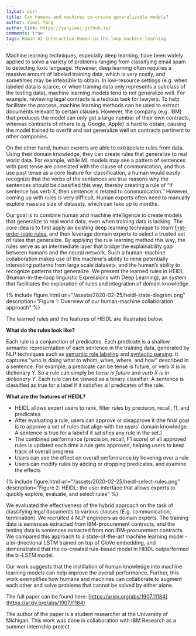```yaml
---
layout: post
title: Can humans and machines co-create generalizable models?
author: Yiwei Yang
author_link: https://yanyiwei.github.io/
comments: true
tags: Human-AI-Interaction Human-in-the-loop machine-learning
---
```


Machine learning techniques, especially deep learning, have been widely applied to solve a variety of problems ranging from classifying email spam to detecting toxic language. However, deep learning often requires a massive amount of labeled training data, which is very costly, and sometimes may be infeasible to obtain. In low-resource settings (e.g. when labeled data is scarce, or when training data only represents a subclass of the testing data), machine learning models tend to not generalize well. For example, reviewing legal contracts is a tedious task for lawyers. To help facilitate the process, machine learning methods can be used to extract documents relevant to certain clauses. However, the company (e.g. IBM) that produces the model can only get a large number of their own contracts, whereas contracts of others (e.g. Google, Apple) is hard to obtain, causing the model trained to overfit and not generalize well on contracts pertinent to other companies. 


On the other hand, human experts are able to extrapolate rules from data. Using their domain knowledge, they can create rules that generalize to real world data. For example, while ML models may see a pattern of sentences with past tense are correlated with the clause of communication, and thus use past tense as a core feature for classification, a human would easily recognize that the verbs of the sentences are true reasons why the sentences should be classified this way, thereby creating a rule of “if sentence has verb X, then sentence is related to communication.” However, coming up with rules is very difficult. Human experts often need to manually explore massive size of datasets, which can take up to months. 

Our goal is to combine human and machine intelligence to create models that generalize to real world data, even when training data is lacking. The core idea is to first apply an existing deep learning technique to learn [first-order-logic rules](https://en.wikipedia.org/wiki/First-order_logic), and then leverage domain experts to select a trusted set of rules that generalize. By applying the rule learning method this way, the rules serve as an intermediate layer that bridge the explainability gap between humans and the neural network. Such a human-machine collaboration makes use of the machine's ability to mine potentially interesting patterns from large scale datasets, and the human’s ability to recognize patterns that generalize. We present the learned rules in HEIDL (Human-in-the-loop linguistic Expressions with Deep Learning), an system that facilitates the exploration of rules and integration of domain knowledge. 

{% include figure.html url="/assets/2020-02-25/heidl-state-diagram.png" description="Figure 1: Overview of our human-machine collaboration approach" %}


The learned rules and the features of HEIDL are illustrated below. 

**What do the rules look like?**

Each rule is a conjunction of predicates. Each predicate is a shallow semantic representation of each sentence in the training data, generated by NLP techniques such as [semantic role labeling](https://en.wikipedia.org/wiki/Semantic_role_labeling) and [syntactic parsing](https://en.wikipedia.org/wiki/Parsing). It captures “who is doing what to whom, when, where, and how” described in a sentence.  For example, a predicate can be tense is future, or verb X is in dictionary Y. So a rule can simply be _tense is future_ and _verb X is in dictionary Y_. Each rule can be viewed as a binary classifier. A sentence is classified as true for a label if it satisfies all predicates of the rule. 

**What are the features of HEIDL?**

- HEIDL allows expert users to rank, filter rules by precision, recall, f1, and predicates
- After evaluating a rule, users can approve or disapprove it (the final goal is to approve a set of rules that align with the users’ domain knowledge. A sentence is true for a label if it satisfies any rule in the set.)
- The combined performance (precision, recall, F1 score) of all approved rules is updated each time a rule gets approved, helping users to keep track of overall progress
- Users can see the effect on overall performance by hovering over a rule 
- Users can modify rules by adding or dropping predicates, and examine the effects 


{% include figure.html url="/assets/2020-02-25/heidl-select-rules.png" description="Figure 2: HEIDL: the user interface that allows experts to quickly explore, evaluate, and select rules" %}


We evaluated the effectiveness of the hybrid approach on the task of classifying legal documents to various clauses (E.g. communication, termination). We recruited 4 NLP engineers as domain experts. The training data is sentences extracted from IBM-procurement contracts, and the testing data is sentences extracted from non IBM-procurement contracts. We compared this approach to a state-of-the-art machine learning model - a bi-directional LSTM trained on top of GloVe embedding, and demonstrated that the co-created rule-based model in HEIDL outperformed the bi-LSTM model. 


Our work suggests that the instillation of human knowledge into machine learning models can help improve the overall performance. Further, this work exemplifies how humans and machines can collaborate to augment each other and solve problems that cannot be solved by either alone.


The full paper can be found here: [https://arxiv.org/abs/1907.11184](https://arxiv.org/abs/1907.11184) 


The author of the paper is a student researcher at the University of Michigan. This work was done in collaboration with IBM Research as a summer internship project.
